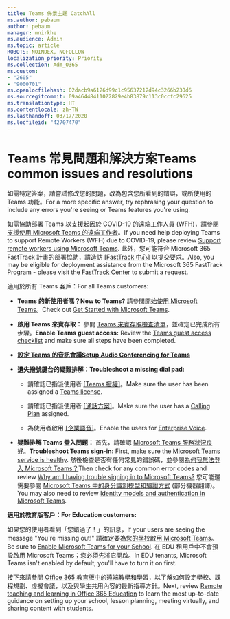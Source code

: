 ```yaml
---
title: Teams 佈景主題 CatchAll
ms.author: pebaum
author: pebaum
manager: mnirkhe
ms.audience: Admin
ms.topic: article
ROBOTS: NOINDEX, NOFOLLOW
localization_priority: Priority
ms.collection: Adm_O365
ms.custom:
- "2605"
- "9000701"
ms.openlocfilehash: 02dacb9a6126d99c1c95637212d94c3266b230d6
ms.sourcegitcommit: 09a46448411022829e4b83879c113c0ccfc29625
ms.translationtype: HT
ms.contentlocale: zh-TW
ms.lasthandoff: 03/17/2020
ms.locfileid: "42707470"
---
```

# <a name="teams-common-issues-and-resolutions"></a><span data-ttu-id="e6e19-102">Teams 常見問題和解決方案</span><span class="sxs-lookup"><span data-stu-id="e6e19-102">Teams common issues and resolutions</span></span>

<span data-ttu-id="e6e19-103">如需特定答案，請嘗試修改您的問題，改為包含您所看到的錯誤，或所使用的Teams 功能。</span><span class="sxs-lookup"><span data-stu-id="e6e19-103">For a more specific answer, try rephrasing your question to include any errors you're seeing or Teams features you're using.</span></span>

<span data-ttu-id="e6e19-104">如需協助部署 Teams 以支援起因於 COVID-19 的遠端工作人員 (WFH)，請參閱[支援使用 Microsoft Teams 的遠端工作者](https://docs.microsoft.com/microsoftteams/support-remote-work-with-teams)。</span><span class="sxs-lookup"><span data-stu-id="e6e19-104">If you need help deploying Teams to support Remote Workers (WFH) due to COVID-19, please review  [Support remote workers using Microsoft Teams](https://docs.microsoft.com/microsoftteams/support-remote-work-with-teams).</span></span> <span data-ttu-id="e6e19-105">此外，您可能符合 Microsoft 365 FastTrack 計畫的部署協助，請造訪 [[FastTrack 中心]](https://www.microsoft.com/fasttrack) 以提交要求。</span><span class="sxs-lookup"><span data-stu-id="e6e19-105">Also, you may be eligible for deployment assistance from the Microsoft 365 FastTrack Program - please visit the [FastTrack Center](https://www.microsoft.com/fasttrack) to submit a request.</span></span>

<span data-ttu-id="e6e19-106">適用於所有 Teams 客戶：</span><span class="sxs-lookup"><span data-stu-id="e6e19-106">For all Teams customers:</span></span>

- <span data-ttu-id="e6e19-107">**Teams 的新使用者嗎？**</span><span class="sxs-lookup"><span data-stu-id="e6e19-107">**New to Teams?**</span></span> <span data-ttu-id="e6e19-108">請參閱[開始使用 Microsoft Teams](https://docs.microsoft.com/microsoftteams/get-started-with-teams-quick-start)。</span><span class="sxs-lookup"><span data-stu-id="e6e19-108">Check out [Get Started with Microsoft Teams](https://docs.microsoft.com/microsoftteams/get-started-with-teams-quick-start).</span></span>

- <span data-ttu-id="e6e19-109">**啟用 Teams 來賓存取：** 參閱 [Teams 來賓存取檢查清單](https://docs.microsoft.com/microsoftteams/guest-access-checklist)，並確定已完成所有步驟。</span><span class="sxs-lookup"><span data-stu-id="e6e19-109">**Enable Teams guest access:** Review the [Teams guest access checklist](https://docs.microsoft.com/microsoftteams/guest-access-checklist) and make sure all steps have been completed.</span></span>

- <span data-ttu-id="e6e19-110">**[設定 Teams 的音訊會議](https://docs.microsoft.com/alchemyinsights/how-do-i-set-up-audio-conferencing-for-teams)**</span><span class="sxs-lookup"><span data-stu-id="e6e19-110">**[Setup Audio Conferencing for Teams](https://docs.microsoft.com/alchemyinsights/how-do-i-set-up-audio-conferencing-for-teams)**</span></span>

- <span data-ttu-id="e6e19-111">**遺失撥號鍵台的疑難排解：**</span><span class="sxs-lookup"><span data-stu-id="e6e19-111">**Troubleshoot a missing dial pad:**</span></span>  

    - <span data-ttu-id="e6e19-112">請確認已指派使用者 [[Teams 授權]](https://docs.microsoft.com/MicrosoftTeams/assign-teams-licenses)。</span><span class="sxs-lookup"><span data-stu-id="e6e19-112">Make sure the user has been assigned a [Teams license](https://docs.microsoft.com/MicrosoftTeams/assign-teams-licenses).</span></span>

    - <span data-ttu-id="e6e19-113">請確認已指派使用者 [[通話方案]](https://docs.microsoft.com/MicrosoftTeams/calling-plan-landing-page)。</span><span class="sxs-lookup"><span data-stu-id="e6e19-113">Make sure the user has a [Calling Plan](https://docs.microsoft.com/MicrosoftTeams/calling-plan-landing-page) assigned.</span></span>

    - <span data-ttu-id="e6e19-114">為使用者啟用 [[企業語音]](https://docs.microsoft.com/skypeforbusiness/skype-for-business-hybrid-solutions/plan-your-phone-system-cloud-pbx-solution/enable-users-for-enterprise-voice-online-and-phone-system-voicemail#to-enable-your-users-for-phone-system-in-office-365-voice-and-voicemail)。</span><span class="sxs-lookup"><span data-stu-id="e6e19-114">Enable the users for [Enterprise Voice](https://docs.microsoft.com/skypeforbusiness/skype-for-business-hybrid-solutions/plan-your-phone-system-cloud-pbx-solution/enable-users-for-enterprise-voice-online-and-phone-system-voicemail#to-enable-your-users-for-phone-system-in-office-365-voice-and-voicemail).</span></span>

- <span data-ttu-id="e6e19-115">**疑難排解 Teams 登入問題：** 首先，請確認 [Microsoft Teams 服務狀況良好](https://admin.microsoft.com/Adminportal/Home?source=applauncher#/servicehealth)。</span><span class="sxs-lookup"><span data-stu-id="e6e19-115">**Troubleshoot Teams sign-in:** First, make sure the [Microsoft Teams service is healthy](https://admin.microsoft.com/Adminportal/Home?source=applauncher#/servicehealth).</span></span> <span data-ttu-id="e6e19-116">然後檢查是否有任何常見的錯誤碼，並參閱[為何我無法登入 Microsoft Teams？](https://support.office.com/article/a02f683b-61a3-4008-9447-ee60c5593b0f)</span><span class="sxs-lookup"><span data-stu-id="e6e19-116">Then check for any common error codes and review [Why am I having trouble signing in to Microsoft Teams?](https://support.office.com/article/a02f683b-61a3-4008-9447-ee60c5593b0f)</span></span>  <span data-ttu-id="e6e19-117">您可能還需要參閱 [Microsoft Teams 中的身分識別模型和驗證方式](https://docs.microsoft.com/MicrosoftTeams/identify-models-authentication) (部分機器翻譯)。</span><span class="sxs-lookup"><span data-stu-id="e6e19-117">You may also need to review [Identity models and authentication in Microsoft Teams](https://docs.microsoft.com/MicrosoftTeams/identify-models-authentication).</span></span>

<span data-ttu-id="e6e19-118">**適用於教育版客戶：**</span><span class="sxs-lookup"><span data-stu-id="e6e19-118">**For Education customers:**</span></span>

<span data-ttu-id="e6e19-119">如果您的使用者看到「您錯過了！」的訊息，</span><span class="sxs-lookup"><span data-stu-id="e6e19-119">If your users are seeing the message "You're missing out!"</span></span> <span data-ttu-id="e6e19-120">請確定要[為您的學校啟用 Microsoft Teams](https://docs.microsoft.com/microsoft-365/education/intune-edu-trial/enable-microsoft-teams)。</span><span class="sxs-lookup"><span data-stu-id="e6e19-120">Be sure to [Enable Microsoft Teams for your School](https://docs.microsoft.com/microsoft-365/education/intune-edu-trial/enable-microsoft-teams).</span></span> <span data-ttu-id="e6e19-121">在 EDU 租用戶中不會預設啟用 Microsoft Teams；您必須先將它開啟。</span><span class="sxs-lookup"><span data-stu-id="e6e19-121">In EDU tenants, Microsoft Teams isn't enabled by default; you'll have to turn it on first.</span></span>

<span data-ttu-id="e6e19-122">接下來請參閱 [Office 365 教育版中的遠端教學和學習](https://support.office.com/article/remote-teaching-and-learning-in-office-365-education-f651ccae-7b65-478b-8366-51bb884025c4)，以了解如何設定學校、課程規劃、虛擬會議，以及與學生共用內容的最新指導方針。</span><span class="sxs-lookup"><span data-stu-id="e6e19-122">Next, review [Remote teaching and learning in Office 365 Education](https://support.office.com/article/remote-teaching-and-learning-in-office-365-education-f651ccae-7b65-478b-8366-51bb884025c4) to learn the most up-to-date guidance on setting up your school, lesson planning, meeting virtually, and sharing content with students.</span></span> 
